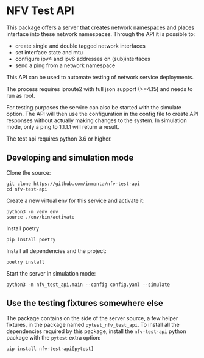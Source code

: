 # NFV Test API

This package offers a server that creates network namespaces and places interface into these network namespaces. Through the API it is possible to:
- create single and double tagged network interfaces
- set interface state and mtu
- configure ipv4 and ipv6 addresses on (sub)interfaces
- send a ping from a network namespace

This API can be used to automate testing of network service deployments.

The process requires iproute2 with full json support (>=4.15) and needs to run as root.

For testing purposes the service can also be started with the simulate option. The API will then use the configuration in the config file to create API responses without actually making changes to the system. In simulation mode, only a ping to 1.1.1.1 will return a result.

The test api requires python 3.6 or higher.

## Developing and simulation mode

Clone the source:

```
git clone https://github.com/inmanta/nfv-test-api
cd nfv-test-api
```

Create a new virtual env for this service and activate it:

```
python3 -m venv env
source ./env/bin/activate
```

Install poetry

```
pip install poetry
```

Install all dependencies and the project:

```
poetry install
```

Start the server in simulation mode:

```
python3 -m nfv_test_api.main --config config.yaml --simulate
```

## Use the testing fixtures somewhere else

The package contains on the side of the server source, a few helper fixtures, in the package named `pytest_nfv_test_api`.  To install all the dependencies required by this package, install the `nfv-test-api` python package with the `pytest` extra option:
```
pip install nfv-test-api[pytest]
```
